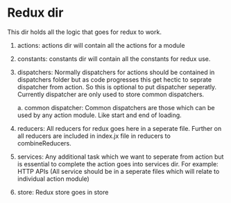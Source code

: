 # Redux dir

This dir holds all the logic that goes for redux to work.

1. actions:
    actions dir will contain all the actions for a module

2. constants:
    constants dir will contain all the constants for redux use.

3. dispatchers:
    Normally dispatchers for actions should be contained in dispatchers folder but as code progresses this get hectic to seprate dispatcher from action. So this is optional to put dispatcher seperatly.
    Currently dispatcher are only used to store common dispatchers.

    a. common dispatcher:
        Common dispatchers are those which can be used by any action module. Like start and end of loading.

4. reducers:
    All reducers for redux goes here in a seperate file. Further on all reducers are included in index.jx file in reducers to combineReducers.

5. services:
    Any additional task which we want to seperate from action but is essential to complete the action goes into services dir. For example: HTTP APIs
    (All service should be in a seperate files which will relate to individual action module)

6. store:
    Redux store goes in store

